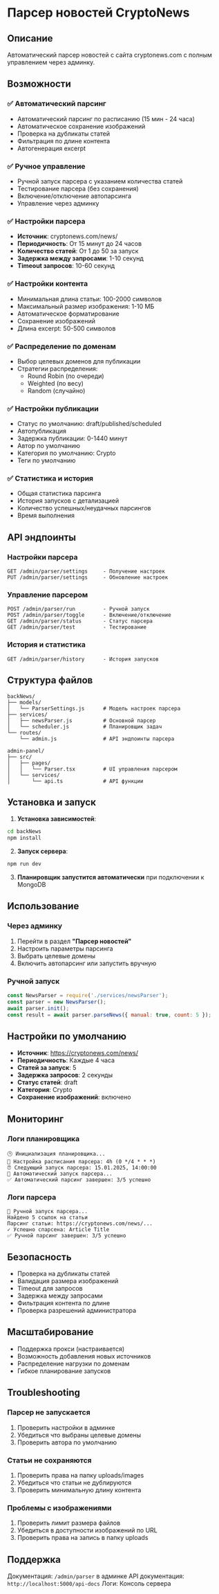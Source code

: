 # Парсер новостей CryptoNews

## Описание

Автоматический парсер новостей с сайта cryptonews.com с полным управлением через админку.

## Возможности

### ✅ Автоматический парсинг
- Автоматический парсинг по расписанию (15 мин - 24 часа)
- Автоматическое сохранение изображений
- Проверка на дубликаты статей
- Фильтрация по длине контента
- Автогенерация excerpt

### ✅ Ручное управление
- Ручной запуск парсера с указанием количества статей
- Тестирование парсера (без сохранения)
- Включение/отключение автопарсинга
- Управление через админку

### ✅ Настройки парсера
- **Источник**: cryptonews.com/news/
- **Периодичность**: От 15 минут до 24 часов
- **Количество статей**: От 1 до 50 за запуск
- **Задержка между запросами**: 1-10 секунд
- **Timeout запросов**: 10-60 секунд

### ✅ Настройки контента
- Минимальная длина статьи: 100-2000 символов
- Максимальный размер изображения: 1-10 МБ
- Автоматическое форматирование
- Сохранение изображений
- Длина excerpt: 50-500 символов

### ✅ Распределение по доменам
- Выбор целевых доменов для публикации
- Стратегии распределения:
  - Round Robin (по очереди)
  - Weighted (по весу)
  - Random (случайно)

### ✅ Настройки публикации
- Статус по умолчанию: draft/published/scheduled
- Автопубликация
- Задержка публикации: 0-1440 минут
- Автор по умолчанию
- Категория по умолчанию: Crypto
- Теги по умолчанию

### ✅ Статистика и история
- Общая статистика парсинга
- История запусков с детализацией
- Количество успешных/неудачных парсингов
- Время выполнения

## API эндпоинты

### Настройки парсера
```
GET /admin/parser/settings     - Получение настроек
PUT /admin/parser/settings     - Обновление настроек
```

### Управление парсером
```
POST /admin/parser/run         - Ручной запуск
POST /admin/parser/toggle      - Включение/отключение
GET /admin/parser/status       - Статус парсера
GET /admin/parser/test         - Тестирование
```

### История и статистика
```
GET /admin/parser/history      - История запусков
```

## Структура файлов

```
backNews/
├── models/
│   └── ParserSettings.js      # Модель настроек парсера
├── services/
│   ├── newsParser.js          # Основной парсер
│   └── scheduler.js           # Планировщик задач
└── routes/
    └── admin.js               # API эндпоинты парсера
```

```
admin-panel/
├── src/
│   ├── pages/
│   │   └── Parser.tsx         # UI управления парсером
│   └── services/
│       └── api.ts             # API функции
```

## Установка и запуск

1. **Установка зависимостей**:
```bash
cd backNews
npm install
```

2. **Запуск сервера**:
```bash
npm run dev
```

3. **Планировщик запустится автоматически** при подключении к MongoDB

## Использование

### Через админку
1. Перейти в раздел **"Парсер новостей"**
2. Настроить параметры парсинга
3. Выбрать целевые домены
4. Включить автопарсинг или запустить вручную

### Ручной запуск
```javascript
const NewsParser = require('./services/newsParser');
const parser = new NewsParser();
await parser.init();
const result = await parser.parseNews({ manual: true, count: 5 });
```

## Настройки по умолчанию

- **Источник**: https://cryptonews.com/news/
- **Периодичность**: Каждые 4 часа
- **Статей за запуск**: 5
- **Задержка запросов**: 2 секунды
- **Статус статей**: draft
- **Категория**: Crypto
- **Сохранение изображений**: включено

## Мониторинг

### Логи планировщика
```
🕒 Инициализация планировщика...
📅 Настройка расписания парсера: 4h (0 */4 * * *)
⏰ Следующий запуск парсера: 15.01.2025, 14:00:00
🚀 Автоматический запуск парсера...
✅ Автоматический парсинг завершен: 3/5 успешно
```

### Логи парсера
```
🎯 Ручной запуск парсера...
Найдено 5 ссылок на статьи
Парсинг статьи: https://cryptonews.com/news/...
✓ Успешно спарсена: Article Title
✅ Ручной парсинг завершен: 3/5 успешно
```

## Безопасность

- Проверка на дубликаты статей
- Валидация размера изображений
- Timeout для запросов
- Задержка между запросами
- Фильтрация контента по длине
- Проверка разрешений администратора

## Масштабирование

- Поддержка прокси (настраивается)
- Возможность добавления новых источников
- Распределение нагрузки по доменам
- Гибкое планирование запусков

## Troubleshooting

### Парсер не запускается
1. Проверить настройки в админке
2. Убедиться что выбраны целевые домены
3. Проверить автора по умолчанию

### Статьи не сохраняются
1. Проверить права на папку uploads/images
2. Убедиться что статьи не дублируются
3. Проверить минимальную длину контента

### Проблемы с изображениями
1. Проверить лимит размера файлов
2. Убедиться в доступности изображений по URL
3. Проверить права на запись в папку uploads

## Поддержка

Документация: `/admin/parser` в админке
API документация: `http://localhost:5000/api-docs`
Логи: Консоль сервера 